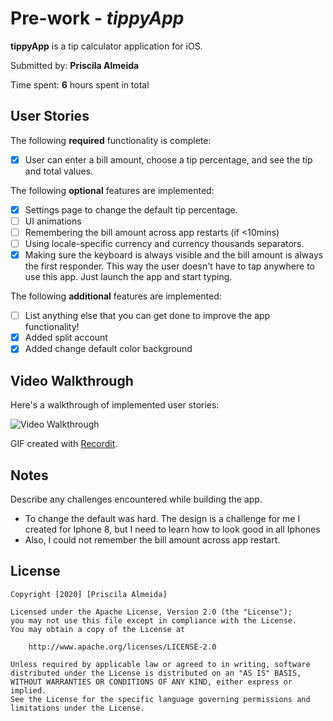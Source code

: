 # Pre-work - *tippyApp*

**tippyApp** is a tip calculator application for iOS.

Submitted by: **Priscila Almeida**

Time spent: **6** hours spent in total

## User Stories

The following **required** functionality is complete:

* [x] User can enter a bill amount, choose a tip percentage, and see the tip and total values.

The following **optional** features are implemented:
* [x] Settings page to change the default tip percentage.
* [ ] UI animations
* [ ] Remembering the bill amount across app restarts (if <10mins)
* [ ] Using locale-specific currency and currency thousands separators.
* [x] Making sure the keyboard is always visible and the bill amount is always the first responder. This way the user doesn't have to tap anywhere to use this app. Just launch the app and start typing.

The following **additional** features are implemented:

- [ ] List anything else that you can get done to improve the app functionality!
- [x] Added split account
- [x] Added change default color background

## Video Walkthrough 

Here's a walkthrough of implemented user stories:

<img src='http://g.recordit.co/tDYffpgrsV.gif' title='Video Walkthrough' width='' alt='Video Walkthrough' />

GIF created with [Recordit](https://recordit.co/).

## Notes

Describe any challenges encountered while building the app.

- To change the default was hard. The design is a challenge for me I created for Iphone 8, but I need to learn how to look good in all Iphones
- Also, I could not remember the bill amount across app restart.

## License

    Copyright [2020] [Priscila Almeida]

    Licensed under the Apache License, Version 2.0 (the "License");
    you may not use this file except in compliance with the License.
    You may obtain a copy of the License at

        http://www.apache.org/licenses/LICENSE-2.0

    Unless required by applicable law or agreed to in writing, software
    distributed under the License is distributed on an "AS IS" BASIS,
    WITHOUT WARRANTIES OR CONDITIONS OF ANY KIND, either express or implied.
    See the License for the specific language governing permissions and
    limitations under the License.
